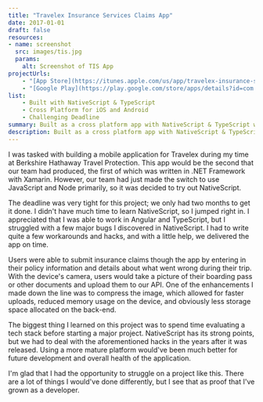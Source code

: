 ```yaml
---
title: "Travelex Insurance Services Claims App"
date: 2017-01-01
draft: false
resources:
- name: screenshot
  src: images/tis.jpg
  params:
    alt: Screenshot of TIS App
projectUrls:
    - "[App Store](https://itunes.apple.com/us/app/travelex-insurance-services/id1294710542?mt=8)"
    - "[Google Play](https://play.google.com/store/apps/details?id=com.travelex.mobile.staging&hl=en_US)"
list:
    - Built with NativeScript & TypeScript
    - Cross Platform for iOS and Android
    - Challenging Deadline
summary: Built as a cross platform app with NativeScript & TypeScript with a challenging deadline.
description: Built as a cross platform app with NativeScript & TypeScript with a challenging deadline.
---
```


I was tasked with building a mobile application for Travelex during my time at Berkshire Hathaway Travel Protection. This
app would be the second that our team had produced, the first of which was written in .NET Framework with Xamarin. However,
our team had just made the switch to use JavaScript and Node primarily, so it was decided to try out NativeScript.

The deadline was very tight for this project; we only had two months to get it done. I didn't have much time to 
learn NativeScript, so I jumped right in. I appreciated that I was able to work in Angular and TypeScript, but I struggled
with a few major bugs I discovered in NativeScript. I had to write quite a few workarounds and hacks, and with a little help,
we delivered the app on time.

Users were able to submit insurance claims though the app by entering in their policy information and details about what went wrong
during their trip. With the device's camera, users would take a picture of their boarding pass or other documents and upload them to our API.
One of the enhancements I made down the line was to compress the image, which allowed for faster uploads, reduced memory usage on the device,
and obviously less storage space allocated on the back-end.

The biggest thing I learned on this project was to spend time evaluating a tech stack before starting a major project.
NativeScript has its strong points, but we had to deal with the aforementioned hacks in the years after it was released.
Using a more mature platform would've been much better for future development and overall health of the application.

I'm glad that I had the opportunity to struggle on a project like this. There are a lot of things I would've done differently,
but I see that as proof that I've grown as a developer.